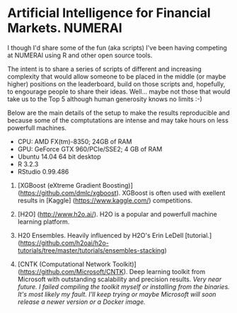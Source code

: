 # Artificial Intelligence for Financial Markets. NUMERAI

I though I'd share some of the fun (aka scripts) I've been having competing at NUMERAI using R and other open source tools.

The intent is to share a series of scripts of different and increasing complexity that would allow someone to be placed in the middle (or maybe higher) positions on the leaderboard, build on those scripts and, hopefully, to engourage people to share their ideas. Well... maybe not those that would take us to the Top 5 although human generosity knows no limits :-)  

Below are the main details of the setup to make the results reproducible and because some of the comptutations are intense and may take hours on less powerfull machines.
- CPU: AMD FX(tm)-8350; 24GB of RAM
- GPU: GeForce GTX 960/PCIe/SSE2; 4 GB of RAM
- Ubuntu 14.04 64 bit desktop 
- R 3.2.3
- RStudio 0.99.486
 

1. [XGBoost (eXtreme Gradient Boosting)] (https://github.com/dmlc/xgboost). XGBoost is often used with exellent results in [Kaggle] (https://www.kaggle.com/) competitions. 

2. [H2O] (http://www.h2o.ai/). H2O is a popular and powerfull machine learning platform.

3. H20 Ensembles. Heavily influenced by H2O's Erin LeDell [tutorial.] (https://github.com/h2oai/h2o-tutorials/tree/master/tutorials/ensembles-stacking)

4. [CNTK (Computational Network Toolkit)] (https://github.com/Microsoft/CNTK). Deep learning toolkit from Microsoft with outstanding scalability and precision results.
    _Very near future. I failed compiling the toolkit myself or installing from the binaries. It's most likely my fault. I'll keep trying or maybe Microsoft will soon release a newer version or a Docker image._ 
